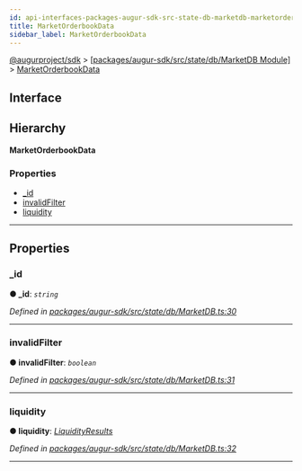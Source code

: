 ```yaml
---
id: api-interfaces-packages-augur-sdk-src-state-db-marketdb-marketorderbookdata
title: MarketOrderbookData
sidebar_label: MarketOrderbookData
---
```


[@augurproject/sdk](api-readme.md) > [[packages/augur-sdk/src/state/db/MarketDB Module]](api-modules-packages-augur-sdk-src-state-db-marketdb-module.md) > [MarketOrderbookData](api-interfaces-packages-augur-sdk-src-state-db-marketdb-marketorderbookdata.md)

## Interface

## Hierarchy

**MarketOrderbookData**

### Properties

* [_id](api-interfaces-packages-augur-sdk-src-state-db-marketdb-marketorderbookdata.md#_id)
* [invalidFilter](api-interfaces-packages-augur-sdk-src-state-db-marketdb-marketorderbookdata.md#invalidfilter)
* [liquidity](api-interfaces-packages-augur-sdk-src-state-db-marketdb-marketorderbookdata.md#liquidity)

---

## Properties

<a id="_id"></a>

###  _id

**● _id**: *`string`*

*Defined in [packages/augur-sdk/src/state/db/MarketDB.ts:30](https://github.com/AugurProject/augur/blob/a689f5d0f9/packages/augur-sdk/src/state/db/MarketDB.ts#L30)*

___
<a id="invalidfilter"></a>

###  invalidFilter

**● invalidFilter**: *`boolean`*

*Defined in [packages/augur-sdk/src/state/db/MarketDB.ts:31](https://github.com/AugurProject/augur/blob/a689f5d0f9/packages/augur-sdk/src/state/db/MarketDB.ts#L31)*

___
<a id="liquidity"></a>

###  liquidity

**● liquidity**: *[LiquidityResults](api-interfaces-packages-augur-sdk-src-state-db-marketdb-liquidityresults.md)*

*Defined in [packages/augur-sdk/src/state/db/MarketDB.ts:32](https://github.com/AugurProject/augur/blob/a689f5d0f9/packages/augur-sdk/src/state/db/MarketDB.ts#L32)*

___


